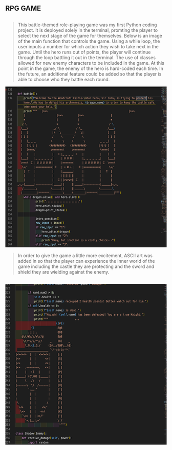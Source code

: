 ## **RPG GAME**

## 
>This battle-themed role-playing game was my first Python coding project. It is deployed solely in the terminal, promting the player to select the next stage of the game for themselves. 
Below is an image of the main function that controls the game. Using a while loop, the user inputs a number for which action they wish to take next in the game. Until the hero runs out of points, the player will continue through the loop battling it out in the terminal. 
The use of classes allowed for new enemy characters to be included in the game. 
At this point in the game, the enemy of the hero is hard-coded each time. In the future, an additional feature could be added so that the player is able to choose who they battle each round. 
<img src="images/welcome.png" alt="alt text" width="auto" height="500px">

>In order to give the game a little more excitement, ASCII art was added in so that the player can experience the inner world of the game including the castle they are protecting and the sword and shield they are wielding against the enemy. 
## 
<img src="images/youwon.png" alt="alt text" width="auto" height="500px">








 
